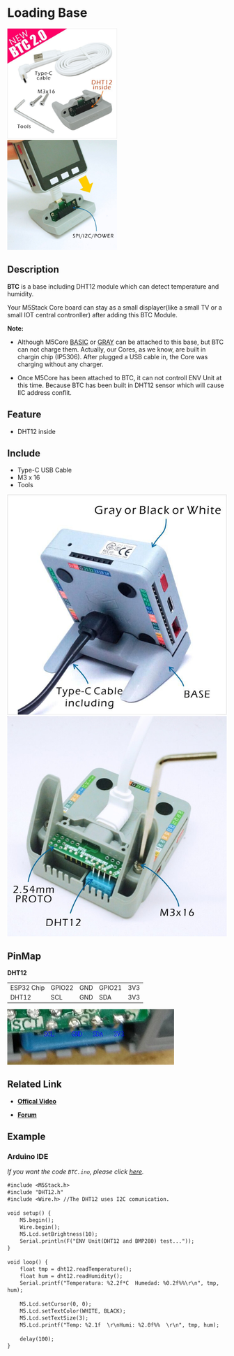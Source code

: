 # Loading Base

<div markdown="span" class="float-container text-center">
  <div markdown="span" class="pull-left slight-padding" style="width: 50%">
<img src="/images/m5stack/product_pics/module/module_btc_01.jpg">
  </div>
  <div markdown="span" class="pull-left slight-padding" style="width: 50%">
<img src="/images/m5stack/product_pics/module/module_btc_02.jpg">
  </div>
</div>

##  Description

**BTC** is a base including DHT12 module which can detect
temperature and humidity.

Your M5Stack Core board can stay as a small displayer(like a small TV or a small IOT central contronller) after adding this BTC Module.

**Note:**

* Although M5Core [BASIC](../../core/black) or [GRAY](../../core/gray) can be attached to this base, but BTC can not charge them. Actually, our Cores, as we know, are built in chargin chip (IP5306). After plugged a USB cable in, the Core was charging without any charger.

* Once M5Core has been attached to BTC, it can not controll ENV Unit at this time. Because BTC has been built in DHT12 sensor which will cause IIC address conflit.

## Feature

-  DHT12 inside

## Include

-  Type-C USB Cable
-  M3 x 16
-  Tools

<img src="/images/m5stack/product_pics/module/module_btc_04.jpg"><img src="/images/m5stack/product_pics/module/module_btc_03.jpg">

## PinMap

**DHT12**

<table>
 <tr><td>ESP32 Chip</td><td>GPIO22</td><td>GND</td><td>GPIO21</td><td>3V3</td></tr>
 <tr><td>DHT12</td><td>SCL</td><td>GND</td><td>SDA</td><td>3V3</td></tr>
</table>

<img src="/images/m5stack/product_pics/module/module_btc_dht12_pinmap.jpg">


## Related Link

- **[Offical Video](https://www.youtube.com/channel/UCozgFVglWYQXbvTmGyS739w)**

- **[Forum](http://forum.m5stack.com/)**

## Example

### Arduino IDE

*If you want the code `BTC.ino`, please click [here](https://github.com/m5stack/M5-ProductExampleCodes/tree/master/Base/BTC/Arduino).*

```arduino
#include <M5Stack.h>
#include "DHT12.h"
#include <Wire.h> //The DHT12 uses I2C comunication.

void setup() {
    M5.begin();
    Wire.begin();
    M5.Lcd.setBrightness(10);
    Serial.println(F("ENV Unit(DHT12 and BMP280) test..."));
}

void loop() {
    float tmp = dht12.readTemperature();
    float hum = dht12.readHumidity();
    Serial.printf("Temperatura: %2.2f*C  Humedad: %0.2f%%\r\n", tmp, hum);

    M5.Lcd.setCursor(0, 0);
    M5.Lcd.setTextColor(WHITE, BLACK);
    M5.Lcd.setTextSize(3);
    M5.Lcd.printf("Temp: %2.1f  \r\nHumi: %2.0f%%  \r\n", tmp, hum);

    delay(100);
}
```
